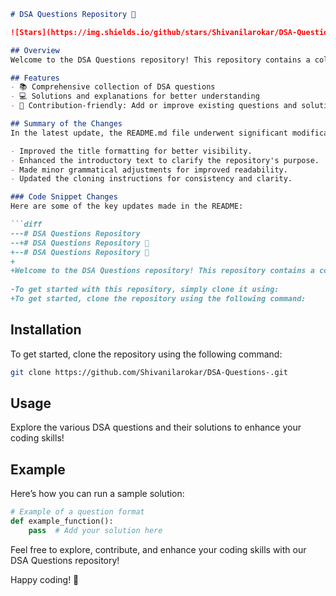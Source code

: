 ```markdown
# DSA Questions Repository 🎉

![Stars](https://img.shields.io/github/stars/Shivanilarokar/DSA-Questions-) ![Forks](https://img.shields.io/github/forks/Shivanilarokar/DSA-Questions-) ![Issues](https://img.shields.io/github/issues/Shivanilarokar/DSA-Questions-)

## Overview
Welcome to the DSA Questions repository! This repository contains a collection of data structure and algorithm questions to help you master coding interviews and improve your problem-solving skills.

## Features
- 📚 Comprehensive collection of DSA questions
- 💻 Solutions and explanations for better understanding
- 🤝 Contribution-friendly: Add or improve existing questions and solutions

## Summary of the Changes
In the latest update, the README.md file underwent significant modifications to enhance clarity and presentation. Here are some of the key updates made in the README:

- Improved the title formatting for better visibility.
- Enhanced the introductory text to clarify the repository's purpose.
- Made minor grammatical adjustments for improved readability.
- Updated the cloning instructions for consistency and clarity.

### Code Snippet Changes
Here are some of the key updates made in the README:

```diff
---# DSA Questions Repository
--+# DSA Questions Repository 🤖
+--# DSA Questions Repository 🎉
+ 
+Welcome to the DSA Questions repository! This repository contains a collection of data structure and algorithm questions to help you master coding interviews and improve your problem-solving skills.
 
-To get started with this repository, simply clone it using:
+To get started, clone the repository using the following command:
```

## Installation
To get started, clone the repository using the following command:

```bash
git clone https://github.com/Shivanilarokar/DSA-Questions-.git
```

## Usage
Explore the various DSA questions and their solutions to enhance your coding skills!

## Example
Here’s how you can run a sample solution:

```python
# Example of a question format
def example_function():
    pass  # Add your solution here
```

Feel free to explore, contribute, and enhance your coding skills with our DSA Questions repository!

Happy coding! 🚀
```